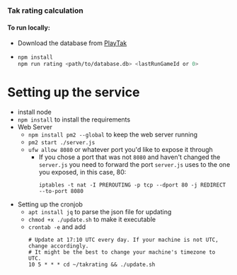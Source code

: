 ### Tak rating calculation

#### To run locally:
- Download the database from [PlayTak](www.playtak.com/games)
-
  ```sh
  npm install
  npm run rating <path/to/database.db> <lastRunGameId or 0>
  ```


# Setting up the service
- install node
- `npm install` to install the requirements
- Web Server
  - `npm install pm2 --global` to keep the web server running
  - `pm2 start ./server.js`
  - `ufw allow 8080` or whatever port you'd like to expose it through
    - If you chose a port that was not `8080` and haven't changed the `server.js` you need to forward the port `server.js` uses to the one you exposed, in this case, 80:
      ```
      iptables -t nat -I PREROUTING -p tcp --dport 80 -j REDIRECT --to-port 8080
      ```
- Setting up the cronjob
  - `apt install jq` to parse the json file for updating
  - `chmod +x ./update.sh` to make it executable
  - `crontab -e` and add
    ```
    # Update at 17:10 UTC every day. If your machine is not UTC, change accordingly.
    # It might be the best to change your machine's timezone to UTC.
    10 5 * * * cd ~/takrating && ./update.sh
    ```